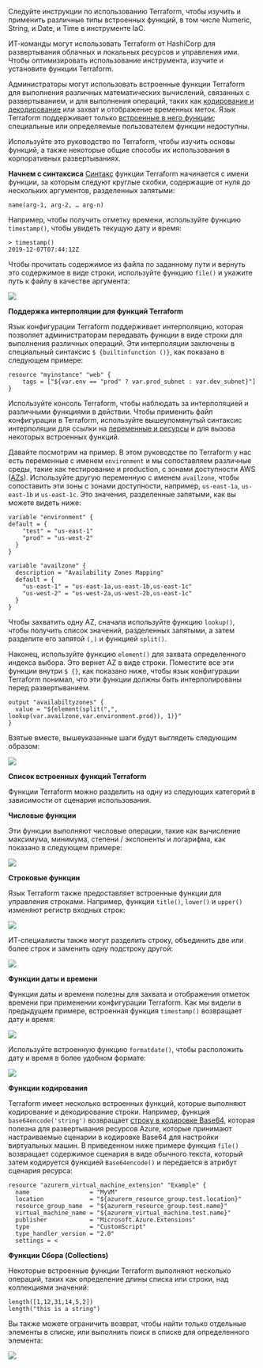 Следуйте инструкции по использованию Terraform, чтобы изучить и применить различные типы встроенных функций, в том числе Numeric, String, и Date, и Time в инструменте IaC.

<cut />

ИТ-команды могут использовать Terraform от HashiCorp для развертывания облачных и локальных ресурсов и управления ими. Чтобы оптимизировать использование инструмента, изучите и установите функции Terraform. 

Администраторы могут использовать встроенные функции Terraform для выполнения различных математических вычислений, связанных с развертыванием, и для выполнения операций, таких как [кодирование и декодирование](https://searchnetworking.techtarget.com/definition/encoding-and-decoding) или захват и отображение временных меток. Язык Terraform поддерживает только [встроенные в него функции](https://www.terraform.io/docs/configuration/functions.html); специальные или определяемые пользователем функции недоступны.

Используйте это руководство по Terraform, чтобы изучить основы функций, а также некоторые общие способы их использования в корпоративных развертываниях.

**Начнем с синтаксиса**
[Синтакс](https://whatis.techtarget.com/definition/syntax) функции Terraform начинается с имени функции, за которым следуют круглые скобки, содержащие от нуля до нескольких аргументов, разделенных запятыми:

```
name(arg-1, arg-2, … arg-n)
```

Например, чтобы получить отметку времени, используйте функцию `timestamp()`, чтобы увидеть текущую дату и время:

```
> timestamp()
2019-12-07T07:44:12Z
```

Чтобы прочитать содержимое из файла по заданному пути и вернуть это содержимое в виде строки, используйте функцию `file()` и укажите путь к файлу в качестве аргумента:

![](https://habrastorage.org/webt/hq/1m/hs/hq1mhshsbgbq1kikcandfokyuoy.png)

**Поддержка интерполяции для функций Terraform**

Язык конфигурации Terraform поддерживает интерполяцию, которая позволяет администраторам передавать функции в виде строки для выполнения различных операций. Эти интерполяции заключены в специальный синтаксис `$ {builtinfunction ()}`, как показано в следующем примере:

```
resource "myinstance" "web" {
    tags = ["${var.env == "prod" ? var.prod_subnet : var.dev_subnet}"]
}
```

Используйте консоль Terraform, чтобы наблюдать за интерполяцией и различными функциями в действии. Чтобы применить файл конфигурации в Terraform, используйте вышеупомянутый синтаксис интерполяции для ссылки на [переменные и ресурсы](https://searchitoperations.techtarget.com/tip/Start-using-Terraform-variables-for-IT-resource-deployment-flexibility) и для вызова некоторых встроенных функций.

Давайте посмотрим на пример. В этом руководстве по Terraform у нас есть переменные с именем `environment` и мы сопоставляем различные среды, такие как тестирование и production, с зонами доступности AWS ([AZs](https://searchaws.techtarget.com/definition/availability-zones)). Используйте другую переменную с именем `availzone`, чтобы сопоставить эти зоны с зонами доступности, например, `us-east-1a`, `us-east-1b` и `us-east-1c`. Это значения, разделенные запятыми, как вы можете видеть ниже:

```
variable "environment" {
default = {
    "test" = "us-east-1"
    "prod" = "us-west-2"
  }
}

variable "availzone" {
  description = "Availability Zones Mapping"
  default = {
    "us-east-1" = "us-east-1a,us-east-1b,us-east-1c"
    "us-west-2" = "us-west-2a,us-west-2b,us-east-1c"
  }
}
```

Чтобы захватить одну AZ, сначала используйте функцию `lookup()`, чтобы получить список значений, разделенных запятыми, а затем разделите его запятой `(,)` и функцией `split()`. 

Наконец, используйте функцию `element()` для захвата определенного индекса выбора. Это вернет AZ в виде строки. Поместите все эти функции внутри `$ {}`, как показано ниже, чтобы язык конфигурации Terraform понимал, что эти функции должны быть интерполированы перед развертыванием.

```
output "availabiltyzones" {
  value = "${element(split(",", lookup(var.availzone,var.environment.prod)), 1)}"
}
```

Взятые вместе, вышеуказанные шаги будут выглядеть следующим образом:

![](https://habrastorage.org/webt/a_/ri/wp/a_riwpcovkvjl0sd3fxdptcasfg.png)

**Список встроенных функций Terraform** 

Функции Terraform можно разделить на одну из следующих категорий в зависимости от сценария использования.

**Числовые функции** 

Эти функции выполняют числовые операции, такие как вычисление максимума, минимума, степени / экспоненты и логарифма, как показано в следующем примере:

![](https://habrastorage.org/webt/6r/kq/60/6rkq60g1dvnihlqfw8anrejhguc.png)

**Строковые функции** 

Язык Terraform также предоставляет встроенные функции для управления строками. Например, функции `title()`, `lower()` и `upper()` изменяют регистр входных строк:

![](https://habrastorage.org/webt/f0/k8/oe/f0k8oekpe2rarcc_k-nwzfp_ibm.png)

ИТ-специалисты также могут разделить строку, объединить две или более строк и заменить одну подстроку другой:

![](https://habrastorage.org/webt/b9/cq/_l/b9cq_lvjxp0igoq9z6kgeme0fxq.png)

**Функции даты и времени** 

Функции даты и времени полезны для захвата и отображения отметок времени при применении конфигурации Terraform. Как мы видели в предыдущем примере, встроенная функция `timestamp()` возвращает дату и время:

![](https://habrastorage.org/webt/5-/du/rd/5-durdplbl9z7osz25syifuitye.png)

Используйте встроенную функцию `formatdate()`, чтобы расположить дату и время в более удобном формате:

![](https://habrastorage.org/webt/j5/e7/9p/j5e79pom5flyi6dexqtfsli-sbs.png)

**Функции кодирования** 

Terraform имеет несколько встроенных функций, которые выполняют кодирование и декодирование строки. Например, функция `base64encode('string')` возвращает [строку в кодировке Base64](https://developer.mozilla.org/en-US/docs/Web/API/WindowBase64/Base64_encoding_and_decoding), которая полезна для развертывания ресурсов Azure, которые принимают настраиваемые сценарии в кодировке Base64 для настройки виртуальных машин. В приведенном ниже примере функция `file()` возвращает содержимое сценария в виде обычного текста, который затем кодируется функцией `Base64encode()` и передается в атрибут сценария ресурса:

```
resource "azurerm_virtual_machine_extension" "Example" {
  name                 = "MyVM"
  location             = "${azurerm_resource_group.test.location}"
  resource_group_name  = "${azurerm_resource_group.test.name}"
  virtual_machine_name = "${azurerm_virtual_machine.test.name}"
  publisher            = "Microsoft.Azure.Extensions"
  type                 = "CustomScript"
  type_handler_version = "2.0"
  settings = <
```

**Функции Сбора (Collections)**

Некоторые встроенные функции Terraform выполняют несколько операций, таких как определение длины списка или строки, над коллекциями значений:

```
length([1,12,31,14,5,2])
length("this is a string")
```

Вы также можете ограничить возврат, чтобы найти только отдельные элементы в списке, или выполнить поиск в списке для определенного элемента:



![](https://habrastorage.org/webt/fu/pa/s2/fupas2v21hhih2u7yvfhg1djrgc.png)
